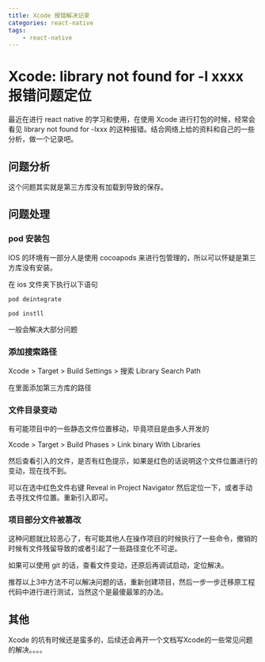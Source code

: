 ```yaml
---
title: Xcode 报错解决记录
categories: react-native
tags:
    - react-native
---
```


# Xcode: library not found for -l xxxx 报错问题定位

最近在进行 react native 的学习和使用，在使用 Xcode 进行打包的时候，经常会看见 library not found for -lxxx 的这种报错。结合网络上给的资料和自己的一些分析，做一个记录吧。

## 问题分析

这个问题其实就是第三方库没有加载到导致的保存。

## 问题处理

### pod 安装包

IOS 的环境有一部分人是使用 cocoapods 来进行包管理的，所以可以怀疑是第三方库没有安装。

在 ios 文件夹下执行以下语句

``` bash
pod deintegrate 

pod instll
```
一般会解决大部分问题

### 添加搜索路径

Xcode > Target > Build Settings > 搜索 Library Search Path

在里面添加第三方库的路径

### 文件目录变动

有可能项目中的一些静态文件位置移动，毕竟项目是由多人开发的

Xcode > Target > Build Phases > Link binary With Libraries

然后查看引入的文件，是否有红色提示，如果是红色的话说明这个文件位置进行的变动，现在找不到。

可以在选中红色文件右键 Reveal in Project Navigator 然后定位一下，或者手动去寻找文件位置。重新引入即可。

### 项目部分文件被篡改

这种问题就比较恶心了，有可能其他人在操作项目的时候执行了一些命令，撤销的时候有文件残留导致的或者引起了一些路径变化不可逆。

如果可以使用 git 的话，查看文件变动，还原后再调试启动，定位解决。

推荐以上3中方法不可以解决问题的话，重新创建项目，然后一步一步迁移原工程代码中进行进行测试，当然这个是最傻最笨的办法。

## 其他

Xcode 的坑有时候还是蛮多的，后续还会再开一个文档写Xcode的一些常见问题的解决。。。。

